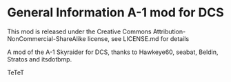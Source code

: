 # General Information A-1 mod for DCS

This mod is released under the Creative Commons Attribution-NonCommercial-ShareAlike license, see LICENSE.md for details

A mod of the A-1 Skyraider for DCS, thanks to Hawkeye60, seabat, Beldin, Stratos and itsdotbmp.

TeTeT
